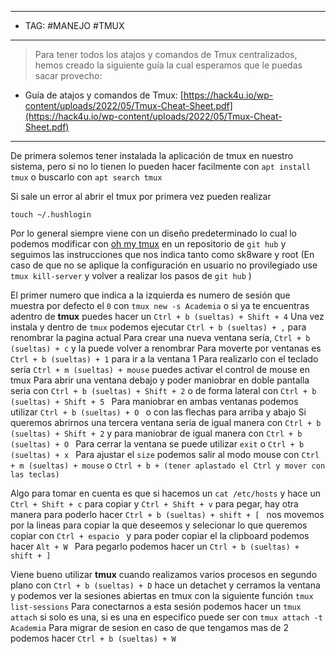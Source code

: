 
----
- TAG: #MANEJO #TMUX 
----
>Para tener todos los atajos y comandos de Tmux centralizados, hemos creado la siguiente guía la cual esperamos que le puedas sacar provecho:

- Guía de atajos y comandos de Tmux: [https://hack4u.io/wp-content/uploads/2022/05/Tmux-Cheat-Sheet.pdf](https://hack4u.io/wp-content/uploads/2022/05/Tmux-Cheat-Sheet.pdf)
-----
De primera solemos tener instalada la aplicación de tmux en nuestro sistema, pero si no lo tienen lo pueden hacer facilmente con `apt install tmux`  o buscarlo con `apt search tmux` 

Si sale un error al abrir el tmux por primera vez pueden realizar 
```
touch ~/.hushlogin
```

Por lo general siempre viene con un diseño predeterminado lo cual lo podemos modificar con [oh my tmux](https://github.com/gpakosz/.tmux)  en un repositorio de `git hub` y seguimos las instrucciones que nos indica tanto como sk8ware y root
(En caso de que no se aplique la configuración en usuario no provilegiado use `tmux kill-server` y volver a realizar los pasos de `git hub` )

El primer numero que indica a la izquierda es numero de sesión que muestra por defecto el `0` con `tmux new -s Academia` o si ya te encuentras adentro de **tmux** puedes hacer un `Ctrl + b (sueltas) + Shift + 4` 
Una vez instala y dentro de `tmux` podemos ejecutar `Ctrl + b (sueltas) + ,` para renombrar la pagina actual 
Para crear una nueva ventana sería, `Ctrl + b (sueltas) + c` y la puede volver a renombrar
Para moverte por ventanas es `Ctrl + b (sueltas) + 1` para ir a la ventana 1
Para realizarlo con el teclado sería `Ctrl + m (sueltas) + mouse` puedes activar el control de mouse en tmux
Para abrir una ventana debajo y poder maniobrar en doble pantalla seria con `Ctrl + b (sueltas) + Shift + 2` o de forma lateral con `Ctrl + b (sueltas) + Shift + 5 ` 
Para maniobrar en ambas ventanas podemos utilizar `Ctrl + b (sueltas) + O ` o con las flechas para arriba y abajo
Si queremos abrirnos una tercera ventana seria de igual manera con `Ctrl + b (sueltas) + Shift + 2` y para maniobrar de igual manera con `Ctrl + b (sueltas) + O `
Para cerrar la ventana se puede utilizar `exit` o `Ctrl + b (sueltas) + x ` 
Para ajustar el `size` podemos salir al modo mouse con `Ctrl + m (sueltas) + mouse` o `Ctrl + b + (tener aplastado el Ctrl y mover con las teclas)`

Algo para tomar en cuenta es que si hacemos un `cat /etc/hosts` y hace un `Ctrl + Shift + c` para copiar y `Ctrl + Shift + v` para pegar, hay otra manera para poderlo hacer `Ctrl + b (sueltas) + shift + [ ` nos movemos por la lineas para copiar la que deseemos y selecionar lo que queremos copiar con `Ctrl + espacio ` y para poder copiar el la clipboard podemos hacer `Alt + W ` 
Para pegarlo podemos hacer un `Ctrl + b (sueltas) + shift + ] ` 

Viene bueno utilizar **tmux** cuando realizamos varios procesos en segundo plano con `Ctrl + b (sueltas) + D` hace un detachet y cerramos la ventana y podemos ver la sesiones abiertas en tmux con la siguiente función `tmux list-sessions`
Para conectarnos a esta sesión podemos hacer un `tmux attach` si solo es una, si es una en especifico puede ser con `tmux attach -t Academia`
Para migrar de sesion en caso de que tengamos mas de 2 podemos hacer `Ctrl + b (sueltas) + W` 